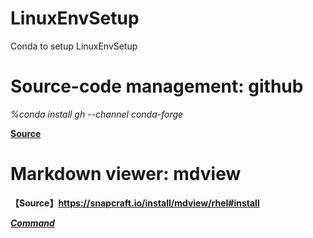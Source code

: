 # LinuxEnvSetup
Conda to setup LinuxEnvSetup

# Source-code management: github

*%conda install gh --channel conda-forge*

**[Source](https://cli.github.com/)**


# Markdown viewer: mdview

**【Source】<https://snapcraft.io/install/mdview/rhel#install>**

***[Command](https://www.markdownguide.org/basic-syntax/)***
